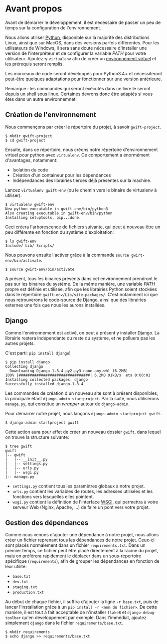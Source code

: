 Avant propos
============

Avant de démarrer le développement, il est nécessaire de passer un peu de temps sur la configuration de l'environnement.

Nous allons utiliser [Python](https://www.python.org/), disponible sur la majorité des distributions Linux, ainsi que sur MacOS, dans des versions parfois différentes. Pour les utilisateurs de Windows, il sera sans doute nécessaire d'installer une version de l'interpréteur et de configurer la variable *PATH* pour votre utilisateur. Ajoutez-y `virtualenv` afin de créer un [environnement virtuel]() et les prérequis seront remplis.

Les morceaux de code seront développés pour Python3.4+ et nécessiteront peut-être quelques adaptations pour fonctionner sur une version antérieure.

Remarque : les commandes qui seront exécutés dans ce livre le seront depuis un shell sous linux. Certaines devrons donc être adaptés si vous êtes dans un autre environnemnet.

Création de l'environnement
---------------------------

Nous commençons par créer le répertoire du projet, à savoir `gwift-project`.

```shell
$ mkdir gwift-project
$ cd gwift-project
```

Ensuite, dans ce répertoire, nous créons notre répertoire d'environnement virtuel pour python avec `virtualenv`. Ce comportement a énormément d'avantages, notamment:

 * Isolation du code
 * Création d'un containeur pour les dépendances
 * Indépendances des librairies tierces déjà présentes sur la machine.

Lancez `virtualenv gwift-env` (ou le chemin vers le binaire de virtualenv à utiliser).

```shell
$ virtualenv gwift-env
New python executable in gwift-env/bin/python3
Also creating executable in gwift-env/bin/python
Installing setuptools, pip...done.
```

Ceci créera l'arborescence de fichiers suivante, qui peut à nouveau être un peu différente en fonction du système d'exploitation:

```shell
$ ls gwift-env
Include/ Lib/ Scripts/
```

Nous pouvons ensuite l'activer grâce à la commande `source gwirt-env/bin/activate`.

```shell
$ source gwirt-env/bin/activate
```

A présent, tous les binaires présents dans cet environnement prendront le pas sur les binaires du système. De la même manière, une variable *PATH* propre est définie et utilisée, afin que les librairies Python soient stockées dans le répertoire `gwift-env/Lib/site-packages/`. C'est notamment ici que nous retrouverons le code-source de Django, ainsi que des librairies externes une fois que nous les aurons installées.

Django
------

Comme l'environnement est activé, on peut à présent y installer Django. La librairie restera indépendante du reste du système, et ne polluera pas les autres projets.

C'est parti: `pip install django`!

```shell
$ pip install django
Collecting django
  Downloading Django-1.8.4-py2.py3-none-any.whl (6.2MB)
100% |################################| 6.2MB 91kB/s  eta 0:00:01
Installing collected packages: django
Successfully installed django-1.8.4
```

Les commandes de création d'un nouveau site sont à présent disponibles, la principale étant `django-admin startproject`. Par la suite, nous utiliserons `manage.py`, qui constitue un *wrapper* autour de `django-admin`.

Pour démarrer notre projet, nous lançons `django-admin startproject gwift`.

```shell
$ django-admin startproject gwift
```

Cette action aura pour effet de créer un nouveau dossier `gwift`, dans lequel on trouve la structure suivante:

```shell
$ tree gwift
gwift
|-- gwift
|   |-- __init__.py
|   |-- settings.py
|   |-- urls.py
|   |-- wsgi.py
|-- manage.py

```

 * `settings.py` contient tous les paramètres globaux à notre projet.
 * `urls.py` contient les variables de routes, les adresses utilisées et les fonctions vers lesquelles elles pointent.
 * `wsgi.py` contient la définition de l'interface [WSGI](https://en.wikipedia.org/wiki/Web_Server_Gateway_Interface), qui permettra à votre serveur Web (Nginx, Apache, ...) de faire un pont vers votre projet.

Gestion des dépendances
-----------------------

Comme nous venons d'ajouter une dépendance à notre projet, nous allons créer un fichier reprenant tous les dépendances de notre projet. Ceux-ci sont placés normalement dans un fichier `requirements.txt`. Dans un premier temps, ce fichier peut être placé directement à la racine du projet, mais on préférera rapidement le déplacer dans un sous-répertoire spécifique (`requirements`), afin de grouper les dépendances en fonction de leur utilité: 

 * `base.txt`
 * `dev.txt`
 * `staging.txt`
 * `production.txt`

Au début de chaque fichier, il suffira d'ajouter la ligne `-r base.txt`, puis de lancer l'installation grâce à un `pip install -r <nom du fichier>`. De cette manière, il est tout à fait acceptable de n'installer `flake8` et `django-debug-toolbar` qu'en développement par exemple.  Dans l'immédiat, ajoutez simplement `django` dans le fichier `requirements/base.txt`.

```shell
$ mkdir requirements
$ echo django >> requirements/base.txt
```
